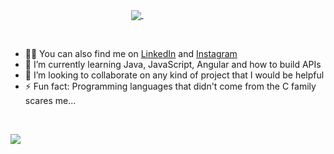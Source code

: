 <!--
**barbisliboni/barbisliboni** is a ✨ _special_ ✨ repository because its `README.md` (this file) appears on your GitHub profile.-->

<p align = center>
<a href="https://github.com/anuraghazra/github-readme-stats">
      <!-- Change the `github-readme-stats.anuraghazra1.vercel.app` to `github-readme-stats.vercel.app`  -->
      <img align="center" src="https://github-readme-stats.anuraghazra1.vercel.app/api/top-langs/?username=CrimsonNinx&layout=compact&theme=midnight-purple" />
</a>&nbsp;&nbsp;&nbsp;&nbsp;&nbsp;&nbsp;&nbsp;&nbsp;&nbsp;&nbsp;&nbsp;&nbsp;&nbsp;&nbsp;&nbsp;&nbsp;&nbsp;&nbsp;&nbsp;&nbsp;&nbsp;&nbsp;&nbsp;&nbsp;&nbsp;


&nbsp;

- 👨‍💻 You can also find me on [LinkedIn](https://www.linkedin.com/in/erick-costa-ferreira/) and [Instagram](https://www.instagram.com/erick.costa17/)
- 🌱 I’m currently learning Java, JavaScript, Angular and how to build APIs
- 👯 I’m looking to collaborate on any kind of project that I would be helpful
- ⚡ Fun fact: Programming languages that didn't come from the C family scares me...

&nbsp;

![](https://www.google.com/url?sa=i&url=https%3A%2F%2Fchi-nese.com%2Fbeautiful-rain-animated-gifs%2F&psig=AOvVaw1Xx85EB5khsX26fT51R-Ka&ust=1613756458382000&source=images&cd=vfe&ved=0CAIQjRxqFwoTCKjlkbz98-4CFQAAAAAdAAAAABAD)
</p>

 



